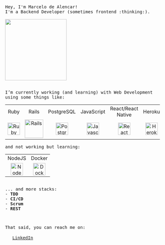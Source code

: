 <p>
  <samp>Hey, I'm Marcelo de Alencar!<br>
    I'm a Backend Developer (sometimes frontend :thinking:).
    <br>
    <br>
    <img src="https://media4.giphy.com/media/hftFT911INdgk/giphy.gif?cid=ecf05e47a4z03gvd2njrno6g0aq3zyqtua8uzkr4xej6ynwr&rid=giphy.gif" width="200" height="200" />    
  </samp>
</p>
<p>
  <br>
  <samp>I’m currently working (and learning) with Web Development using some things like:</samp>
  <br>
</p>

<table>
  <tbody>
    <tr>
      <td align="center">
        Ruby
      </td>
      <td align="center">
        Rails
      </td>
      <td align="center">
        PostgreSQL
      </td>
      <td align="center">
        JavaScript
      </td>
      <td align="center">
        React/React Native
      </td>
      <td align="center">
        Heroku
      </td>
      <td align="center">
        Sentry
      </td>
    </tr>
    <tr>
      <td align="center">
        <img alt="Ruby" src="https://cdn.svgporn.com/logos/ruby.svg" width="40" heigth="40">
      </td>
      <td align="center">
        <img alt="Rails" src="https://cdn.svgporn.com/logos/rails.svg" width="60" heigth="50">
      </td>
      <td align="center">
        <img alt="PostgreSQL" src="https://cdn.svgporn.com/logos/postgresql.svg" width="40" heigth="40">
      </td>
      <td align="center">
        <img alt="Javascript" src="https://cdn.svgporn.com/logos/javascript.svg" width="40" heigth="40">
      </td>
      <td align="center">
        <img alt="React" src="https://cdn.svgporn.com/logos/react.svg" width="40" heigth="40">
      </td>
      <td align="center">
        <img alt="Heroku" src="https://cdn.svgporn.com/logos/heroku-icon.svg" width="40" heigth="40">
      </td>
      <td align="center">
        <img alt="Sentry" src="https://cdn.svgporn.com/logos/sentry-icon.svg" width="40" heigth="40">
      </td>
    </tr>
  </tbody>
</table>

<p>
  <samp>and not working but learning:</samp>
</p>

<table>
  <tbody>
    <tr>
      <td align="center">
        NodeJS
      </td>
      <td align="center">
        Docker
      </td>
    <tr>
      <td align="center">
        <img alt="NodeJS" src="https://cdn.svgporn.com/logos/nodejs-icon.svg" width="40" heigth="40">
      </td>
      <td align="center">
        <img alt="Docker" src="https://cdn.svgporn.com/logos/docker-icon.svg" width="40" heigth="40">
      </td>
    </tr>
  </tbody>
</table>

<p>
  <samp>
    <br>
    ... and more stacks:<br>
    - <strong>TDD</strong><br>
    - <strong>CI/CD</strong><br>
    - <strong>Scrum</strong><br>
    - <strong>REST</strong>
  </samp>
</p>
<br>
<p>
  <samp>That said, you can reach me on:<br><br>
    <img src="https://cdn.worldvectorlogo.com/logos/linkedin-icon-2.svg" widht="15" height="15"> <a href="https://www.linkedin.com/in/dealencarmarcelo/">LinkedIn</a> 
  <samp>
  
</p>
